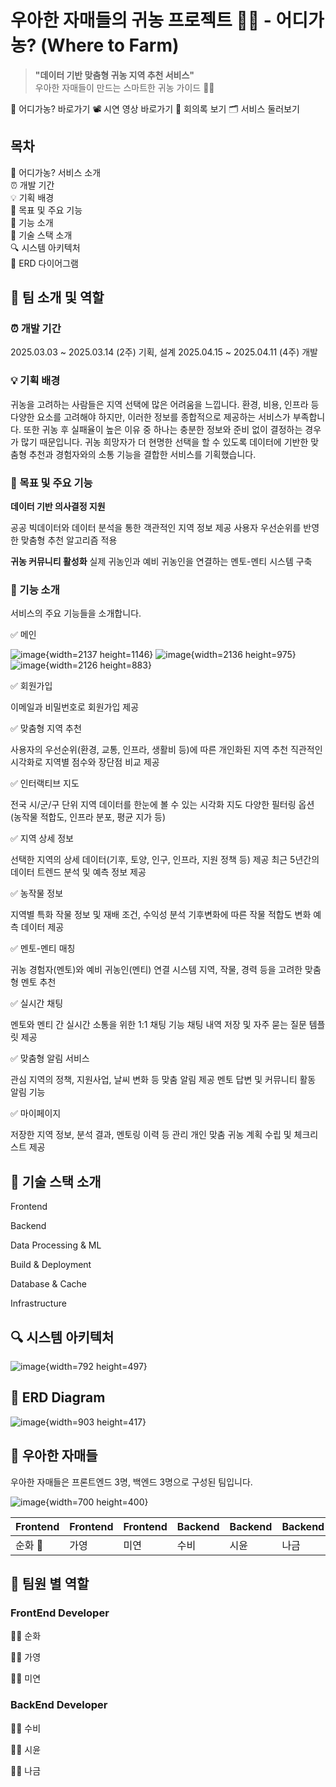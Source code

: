 
# 우아한 자매들의 귀농 프로젝트 🌽🫛 - 어디가농? (Where to Farm)


> **"데이터 기반 맞춤형 귀농 지역 추천 서비스"**  
우아한 자매들이 만드는 스마트한 귀농 가이드 🚜✨  

🔗 어디가농? 바로가기 
📽️ 시연 영상 바로가기 
📝 회의록 보기
🗂️ 서비스 둘러보기


## 목차

🌱 어디가농? 서비스 소개
<br>
⏰ 개발 기간
<br>
💡 기획 배경
<br>
🎯 목표 및 주요 기능
<br>
🔧 기능 소개
<br>
📢 기술 스택 소개
<br>
🔍 시스템 아키텍처
<br>
💾 ERD 다이어그램
<br>


## 👥 팀 소개 및 역할

### ⏰ 개발 기간
2025.03.03 ~ 2025.03.14 (2주) 기획, 설계
2025.04.15 ~ 2025.04.11 (4주) 개발

### 💡 기획 배경

귀농을 고려하는 사람들은 지역 선택에 많은 어려움을 느낍니다. 환경, 비용, 인프라 등 다양한 요소를 고려해야 하지만, 이러한 정보를 종합적으로 제공하는 서비스가 부족합니다.
또한 귀농 후 실패율이 높은 이유 중 하나는 충분한 정보와 준비 없이 결정하는 경우가 많기 때문입니다. 귀농 희망자가 더 현명한 선택을 할 수 있도록 데이터에 기반한 맞춤형 추천과 경험자와의 소통 기능을 결합한 서비스를 기획했습니다.


### 🎯 목표 및 주요 기능

**데이터 기반 의사결정 지원**

공공 빅데이터와 데이터 분석을 통한 객관적인 지역 정보 제공
사용자 우선순위를 반영한 맞춤형 추천 알고리즘 적용


**귀농 커뮤니티 활성화**
실제 귀농인과 예비 귀농인을 연결하는 멘토-멘티 시스템 구축



### 🔧 기능 소개

서비스의 주요 기능들을 소개합니다.

✅ 메인

![image](/uploads/03a9b270aada745ab15c17af36628163/image.png){width=2137 height=1146}
![image](/uploads/9a41466e94dc97a3bdce77ae49947404/image.png){width=2136 height=975}
![image](/uploads/66f1f6d47409f2439d1ec4a90f4881b9/image.png){width=2126 height=883}

✅ 회원가입

이메일과 비밀번호로 회원가입 제공

✅ 맞춤형 지역 추천

사용자의 우선순위(환경, 교통, 인프라, 생활비 등)에 따른 개인화된 지역 추천
직관적인 시각화로 지역별 점수와 장단점 비교 제공

✅ 인터랙티브 지도

전국 시/군/구 단위 지역 데이터를 한눈에 볼 수 있는 시각화 지도
다양한 필터링 옵션(농작물 적합도, 인프라 분포, 평균 지가 등)

✅ 지역 상세 정보

선택한 지역의 상세 데이터(기후, 토양, 인구, 인프라, 지원 정책 등) 제공
최근 5년간의 데이터 트렌드 분석 및 예측 정보 제공

✅ 농작물 정보

지역별 특화 작물 정보 및 재배 조건, 수익성 분석
기후변화에 따른 작물 적합도 변화 예측 데이터 제공

✅ 멘토-멘티 매칭

귀농 경험자(멘토)와 예비 귀농인(멘티) 연결 시스템
지역, 작물, 경력 등을 고려한 맞춤형 멘토 추천

✅ 실시간 채팅

멘토와 멘티 간 실시간 소통을 위한 1:1 채팅 기능
채팅 내역 저장 및 자주 묻는 질문 템플릿 제공


✅ 맞춤형 알림 서비스


관심 지역의 정책, 지원사업, 날씨 변화 등 맞춤 알림 제공
멘토 답변 및 커뮤니티 활동 알림 기능


✅ 마이페이지

저장한 지역 정보, 분석 결과, 멘토링 이력 등 관리
개인 맞춤 귀농 계획 수립 및 체크리스트 제공

## 📢 기술 스택 소개

Frontend


Backend



Data Processing & ML



Build & Deployment



Database & Cache



Infrastructure


## 🔍 시스템 아키텍처
![image](/uploads/f3ea4e35631592b9352daf236f0cc041/image.png){width=792 height=497}


## 💾 ERD Diagram
![image](/uploads/c026cec944b592c293132a059f34db21/image.png){width=903 height=417}


## 👥 우아한 자매들

우아한 자매들은 프론트엔드 3명, 백엔드 3명으로 구성된 팀입니다.

![image](/uploads/aa310f5cbadb5743ac0b922bf1ca6731/image.png){width=700 height=400}


| Frontend | Frontend | Frontend | Backend | Backend | Backend |
|--------------|--------------|--------------|--------------|----------|--------------|
| 순화 👑 | 가영 | 미연 | 수비 | 시윤 | 나금 |

## 👥 팀원 별 역할
### FrontEnd Developer

🧑‍💻 순화

🧑‍💻 가영


🧑‍💻 미연


### BackEnd Developer

🧑‍💻 수비



🧑‍💻 시윤



🧑‍💻 나금 

